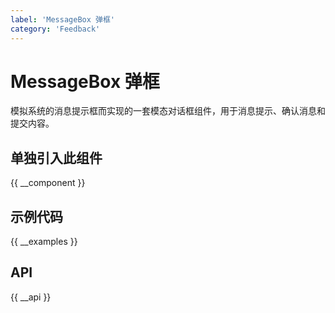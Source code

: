 ```yaml
---
label: 'MessageBox 弹框'
category: 'Feedback'
---
```


# MessageBox 弹框

模拟系统的消息提示框而实现的一套模态对话框组件，用于消息提示、确认消息和提交内容。

## 单独引入此组件

{{ __component }}

## 示例代码

{{ __examples }}

## API

{{ __api }}
